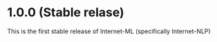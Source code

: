# 1.0.0 (Stable relase)

This is the first stable release of Internet-ML (specifically Internet-NLP)
